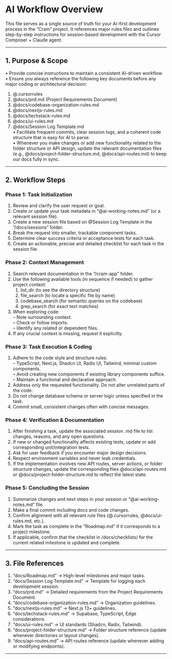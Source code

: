 # AI Workflow Overview

This file serves as a single source of truth for your AI-first development process in the “Cram” project. It references major rules files and outlines step-by-step instructions for session-based development with the Cursor Composer + Claude agent.

---

## 1. Purpose & Scope
• Provide concise instructions to maintain a consistent AI-driven workflow.  
• Ensure you always reference the following key documents before any major coding or architectural decision:
  1. @.cursorrules  
  2. @docs/prd.md (Project Requirements Document)  
  3. @docs/codebase-organization-rules.md  
  4. @docs/nextjs-rules.md  
  5. @docs/techstack-rules.md  
  6. @docs/ui-rules.md  
  7. @docs/Session Log Template.md  
• Facilitate frequent commits, clear session logs, and a coherent code structure that is easy for AI to parse.  
• Whenever you make changes or add new functionality related to the folder structure or API design, update the relevant documentation files (e.g., @docs/project-folder-structure.md, @docs/api-routes.md) to keep our docs fully in sync.

---

## 2. Workflow Steps

### Phase 1: Task Initialization  
1. Review and clarify the user request or goal.  
2. Create or update your task metadata in “@ai-working-notes.md” (or a relevant session file).  
3. Create a new session file based on @Session Log Template in the “/docs/sessions” folder.  
4. Break the request into smaller, trackable component tasks.  
5. Determine clear success criteria or acceptance tests for each task.  
6. Create an actionable, precise and detailed checklist for each task in the session file.

### Phase 2: Context Management  
1. Search relevant documentation in the “/cram-app” folder.  
2. Use the following available tools (in sequence if needed) to gather project context:  
   1. list_dir (to see the directory structure)  
   2. file_search (to locate a specific file by name)  
   3. codebase_search (for semantic queries on the codebase)  
   4. grep_search (for exact text matches)  
3. When exploring code:  
   – Note surrounding context.  
   – Check or follow imports.  
   – Identify any related or dependent files.  
4. If any crucial context is missing, request it explicitly.

### Phase 3: Task Execution & Coding  
1. Adhere to the code style and structure rules:  
   – TypeScript, Next.js, Shadcn UI, Radix UI, Tailwind, minimal custom components.  
   – Avoid creating new components if existing library components suffice.  
   – Maintain a functional and declarative approach.  
2. Address only the requested functionality. Do not alter unrelated parts of the code.  
3. Do not change database schema or server logic unless specified in the task.  
4. Commit small, consistent changes often with concise messages.

### Phase 4: Verification & Documentation  
1. After finishing a task, update the associated session .md file to list changes, reasons, and any open questions.  
2. If new or changed functionality affects existing tests, update or add corresponding unit/integration tests.  
3. Ask for user feedback if you encounter major design decisions.  
4. Respect environment variables and never leak credentials.  
5. If the implementation involves new API routes, server actions, or folder structure changes, update the corresponding files @docs/api-routes.md or @docs/project-folder-structure.md to reflect the latest state.

### Phase 5: Concluding the Session  
1. Summarize changes and next steps in your session or “@ai-working-notes.md” file.  
2. Make a final commit including docs and code changes.  
3. Confirm alignment with all relevant rule files (@.cursorrules, @docs/ui-rules.md, etc.).  
4. Mark the task as complete in the "Roadmap.md” if it corresponds to a project milestone.  
5. If applicable, confirm that the checklist in /docs/checklists/ for the current related milestone is updated and complete.

---

## 3. File References
1. “docs/Roadmap.md” → High-level milestones and major tasks.  
2. “docs/Session Log Template.md” → Template for logging each development session.  
3. “docs/prd.md” → Detailed requirements from the Project Requirements Document.  
4. “docs/codebase-organization-rules.md” → Organization guidelines.  
5. “docs/nextjs-rules.md” → Next.js 13+ guidelines.  
6. “docs/techstack-rules.md” → Supabase, TypeScript, Edge considerations.  
7. “docs/ui-rules.md” → UI standards (Shadcn, Radix, Tailwind).  
8. “docs/project-folder-structure.md” → Folder structure reference (update whenever directories or layout changes).  
9. “docs/api-routes.md” → API routes reference (update whenever adding or modifying endpoints).  

---